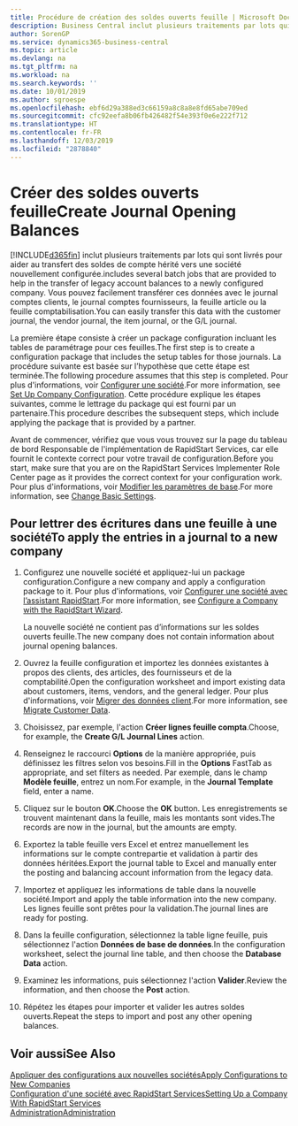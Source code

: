 ```yaml
---
title: Procédure de création des soldes ouverts feuille | Microsoft Docs
description: Business Central inclut plusieurs traitements par lots qui sont livrés pour aider au transfert des soldes de compte hérité vers une société nouvellement configurée. Vous pouvez facilement transférer ces données avec des validations de feuille.
author: SorenGP
ms.service: dynamics365-business-central
ms.topic: article
ms.devlang: na
ms.tgt_pltfrm: na
ms.workload: na
ms.search.keywords: ''
ms.date: 10/01/2019
ms.author: sgroespe
ms.openlocfilehash: ebf6d29a388ed3c66159a8c8a8e8fd65abe709ed
ms.sourcegitcommit: cfc92eefa8b06fb426482f54e393f0e6e222f712
ms.translationtype: HT
ms.contentlocale: fr-FR
ms.lasthandoff: 12/03/2019
ms.locfileid: "2878840"
---
```

# <a name="create-journal-opening-balances"></a><span data-ttu-id="4bc9f-104">Créer des soldes ouverts feuille</span><span class="sxs-lookup"><span data-stu-id="4bc9f-104">Create Journal Opening Balances</span></span>
[!INCLUDE[d365fin](includes/d365fin_md.md)] <span data-ttu-id="4bc9f-105">inclut plusieurs traitements par lots qui sont livrés pour aider au transfert des soldes de compte hérité vers une société nouvellement configurée.</span><span class="sxs-lookup"><span data-stu-id="4bc9f-105">includes several batch jobs that are provided to help in the transfer of legacy account balances to a newly configured company.</span></span> <span data-ttu-id="4bc9f-106">Vous pouvez facilement transférer ces données avec le journal comptes clients, le journal comptes fournisseurs, la feuille article ou la feuille comptabilisation.</span><span class="sxs-lookup"><span data-stu-id="4bc9f-106">You can easily transfer this data with the customer journal, the vendor journal, the item journal, or the G/L journal.</span></span>

<span data-ttu-id="4bc9f-107">La première étape consiste à créer un package configuration incluant les tables de paramétrage pour ces feuilles.</span><span class="sxs-lookup"><span data-stu-id="4bc9f-107">The first step is to create a configuration package that includes the setup tables for those journals.</span></span> <span data-ttu-id="4bc9f-108">La procédure suivante est basée sur l’hypothèse que cette étape est terminée.</span><span class="sxs-lookup"><span data-stu-id="4bc9f-108">The following procedure assumes that this step is completed.</span></span> <span data-ttu-id="4bc9f-109">Pour plus d'informations, voir [Configurer une société](admin-set-up-company-configuration.md).</span><span class="sxs-lookup"><span data-stu-id="4bc9f-109">For more information, see [Set Up Company Configuration](admin-set-up-company-configuration.md).</span></span> <span data-ttu-id="4bc9f-110">Cette procédure explique les étapes suivantes, comme le lettrage du package qui est fourni par un partenaire.</span><span class="sxs-lookup"><span data-stu-id="4bc9f-110">This procedure describes the subsequent steps, which include applying the package that is provided by a partner.</span></span>  

<span data-ttu-id="4bc9f-111">Avant de commencer, vérifiez que vous vous trouvez sur la page du tableau de bord Responsable de l'implémentation de RapidStart Services, car elle fournit le contexte correct pour votre travail de configuration.</span><span class="sxs-lookup"><span data-stu-id="4bc9f-111">Before you start, make sure that you are on the RapidStart Services Implementer Role Center page as it provides the correct context for your configuration work.</span></span> <span data-ttu-id="4bc9f-112">Pour plus d'informations, voir [Modifier les paramètres de base](ui-change-basic-settings.md).</span><span class="sxs-lookup"><span data-stu-id="4bc9f-112">For more information, see [Change Basic Settings](ui-change-basic-settings.md).</span></span>

## <a name="to-apply-the-entries-in-a-journal-to-a-new-company"></a><span data-ttu-id="4bc9f-113">Pour lettrer des écritures dans une feuille à une société</span><span class="sxs-lookup"><span data-stu-id="4bc9f-113">To apply the entries in a journal to a new company</span></span>  
1. <span data-ttu-id="4bc9f-114">Configurez une nouvelle société et appliquez-lui un package configuration.</span><span class="sxs-lookup"><span data-stu-id="4bc9f-114">Configure a new company and apply a configuration package to it.</span></span> <span data-ttu-id="4bc9f-115">Pour plus d'informations, voir [Configurer une société avec l’assistant RapidStart](admin-how-to-configure-a-company-with-the-rapidstart-wizard.md).</span><span class="sxs-lookup"><span data-stu-id="4bc9f-115">For more information, see [Configure a Company with the RapidStart Wizard](admin-how-to-configure-a-company-with-the-rapidstart-wizard.md).</span></span>  

    <span data-ttu-id="4bc9f-116">La nouvelle société ne contient pas d’informations sur les soldes ouverts feuille.</span><span class="sxs-lookup"><span data-stu-id="4bc9f-116">The new company does not contain information about journal opening balances.</span></span>  

2. <span data-ttu-id="4bc9f-117">Ouvrez la feuille configuration et importez les données existantes à propos des clients, des articles, des fournisseurs et de la comptabilité.</span><span class="sxs-lookup"><span data-stu-id="4bc9f-117">Open the configuration worksheet and import existing data about customers, items, vendors, and the general ledger.</span></span> <span data-ttu-id="4bc9f-118">Pour plus d'informations, voir [Migrer des données client](admin-migrate-customer-data.md).</span><span class="sxs-lookup"><span data-stu-id="4bc9f-118">For more information, see [Migrate Customer Data](admin-migrate-customer-data.md).</span></span>  
3. <span data-ttu-id="4bc9f-119">Choisissez, par exemple, l'action **Créer lignes feuille compta**.</span><span class="sxs-lookup"><span data-stu-id="4bc9f-119">Choose, for example, the **Create G/L Journal Lines** action.</span></span>  
4. <span data-ttu-id="4bc9f-120">Renseignez le raccourci **Options** de la manière appropriée, puis définissez les filtres selon vos besoins.</span><span class="sxs-lookup"><span data-stu-id="4bc9f-120">Fill in the **Options** FastTab as appropriate, and set filters as needed.</span></span> <span data-ttu-id="4bc9f-121">Par exemple, dans le champ **Modèle feuille**, entrez un nom.</span><span class="sxs-lookup"><span data-stu-id="4bc9f-121">For example, in the **Journal Template** field, enter a name.</span></span>  
5. <span data-ttu-id="4bc9f-122">Cliquez sur le bouton **OK**.</span><span class="sxs-lookup"><span data-stu-id="4bc9f-122">Choose the **OK** button.</span></span> <span data-ttu-id="4bc9f-123">Les enregistrements se trouvent maintenant dans la feuille, mais les montants sont vides.</span><span class="sxs-lookup"><span data-stu-id="4bc9f-123">The records are now in the journal, but the amounts are empty.</span></span>  
6. <span data-ttu-id="4bc9f-124">Exportez la table feuille vers Excel et entrez manuellement les informations sur le compte contrepartie et validation à partir des données héritées.</span><span class="sxs-lookup"><span data-stu-id="4bc9f-124">Export the journal table to Excel and manually enter the posting and balancing account information from the legacy data.</span></span>
7. <span data-ttu-id="4bc9f-125">Importez et appliquez les informations de table dans la nouvelle société.</span><span class="sxs-lookup"><span data-stu-id="4bc9f-125">Import and apply the table information into the new company.</span></span> <span data-ttu-id="4bc9f-126">Les lignes feuille sont prêtes pour la validation.</span><span class="sxs-lookup"><span data-stu-id="4bc9f-126">The journal lines are ready for posting.</span></span>  
8. <span data-ttu-id="4bc9f-127">Dans la feuille configuration, sélectionnez la table ligne feuille, puis sélectionnez l'action **Données de base de données**.</span><span class="sxs-lookup"><span data-stu-id="4bc9f-127">In the configuration worksheet, select the journal line table, and then choose the **Database Data** action.</span></span>  
9. <span data-ttu-id="4bc9f-128">Examinez les informations, puis sélectionnez l'action **Valider**.</span><span class="sxs-lookup"><span data-stu-id="4bc9f-128">Review the information, and then choose the **Post** action.</span></span>  
10. <span data-ttu-id="4bc9f-129">Répétez les étapes pour importer et valider les autres soldes ouverts.</span><span class="sxs-lookup"><span data-stu-id="4bc9f-129">Repeat the steps to import and post any other opening balances.</span></span>  

## <a name="see-also"></a><span data-ttu-id="4bc9f-130">Voir aussi</span><span class="sxs-lookup"><span data-stu-id="4bc9f-130">See Also</span></span>  
[<span data-ttu-id="4bc9f-131">Appliquer des configurations aux nouvelles sociétés</span><span class="sxs-lookup"><span data-stu-id="4bc9f-131">Apply Configurations to New Companies</span></span>](admin-apply-configuration-to-new-companies.md)  
[<span data-ttu-id="4bc9f-132">Configuration d'une société avec RapidStart Services</span><span class="sxs-lookup"><span data-stu-id="4bc9f-132">Setting Up a Company With RapidStart Services</span></span>](admin-set-up-a-company-with-rapidstart.md)  
[<span data-ttu-id="4bc9f-133">Administration</span><span class="sxs-lookup"><span data-stu-id="4bc9f-133">Administration</span></span>](admin-setup-and-administration.md)
